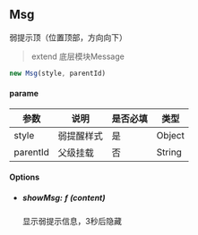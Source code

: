## Msg

弱提示顶（位置顶部，方向向下） 

> extend 底层模块Message

```javascript
new Msg(style, parentId)
```



#### parame

| 参数     | 说明       | 是否必填 | 类型   |
| -------- | ---------- | -------- | ------ |
| style    | 弱提醒样式 | 是       | Object |
| parentId | 父级挂载   | 否       | String |



#### Options

- ##### showMsg: ƒ (content)

  显示弱提示信息，3秒后隐藏